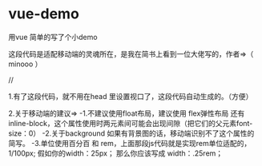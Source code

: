 # vue-demo
用vue 简单的写了个小demo

这段代码是适配移动端的灵魂所在，是我在简书上看到一位大佬写的，作者=>（ minooo ）

//<script> !function(e){function t(a){if(i[a])return i[a].exports;var n=i[a]={exports:{},id:a,loaded:!1};return e[a].call(n.exports,n,n.exports,t),n.loaded=!0,n.exports}var i={};return t.m=e,t.c=i,t.p="",t(0)}([function(e,t){"use strict";Object.defineProperty(t,"__esModule",{value:!0});var i=window;t["default"]=i.flex=function(normal,e,t){var a=e||100,n=t||1,r=i.document,o=navigator.userAgent,d=o.match(/Android[\S\s]+AppleWebkit/(\d{3})/i),l=o.match(/U3/((\d+|.){5,})/i),c=l&&parseInt(l[1].split(".").join(""),10)>=80,p=navigator.appVersion.match(/(iphone|ipad|ipod)/gi),s=i.devicePixelRatio||1;p||d&&d[1]>534||c||(s=1);var u=normal?1:1/s,m=r.querySelector('meta[name="viewport"]');m||(m=r.createElement("meta"),m.setAttribute("name","viewport"),r.head.appendChild(m)),m.setAttribute("content","width=device-width,user-scalable=no,initial-scale="+u+",maximum-scale="+u+",minimum-scale="+u),r.documentElement.style.fontSize=normal?"50px": a/2sn+"px"},e.exports=t["default"]}]); flex(false,100, 1);</script>

1.有了这段代码，就不用在head 里设置视口了，这段代码自动生成的。（方便）

2.关于移动端的建议=> 
    -1.不建议使用float布局，建议使用 flex弹性布局 还有inline-block，这个属性使用时两元素间可能会出现间隙（把它们的父元素font-size：0） 
    -2.关于background 如果有背景图的话，移动端识别不了这个属性的简写。
    -3.单位使用百分百 和 rem，上面那段js代码就是实现rem单位适配的，1/100px; 假如你的width：25px； 那么你应该写成 width：.25rem；
